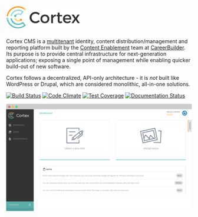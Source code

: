 # [![](/assets/branding/cortex-logo--reverse--small.png)](https://github.com/cbdr/cortex)

Cortex CMS is a [multitenant](https://en.wikipedia.org/wiki/Multitenancy) identity, content distribution/management and reporting platform built by the [Content Enablement](https://github.com/cb-talent-development) team at [CareerBuilder](https://github.com/careerbuilder). Its purpose is to provide central infrastructure for next-generation applications; exposing a single point of management while enabling quicker build-out of new software.

Cortex follows a decentralized, API-only architecture - it is _not_ built like WordPress or Drupal, which are considered monolithic, all-in-one solutions.

[![Build Status](https://semaphoreci.com/api/v1/projects/ec90715a-da8f-4960-bb64-f371850f9c98/813409/shields_badge.svg)](https://semaphoreci.com/content-enablement/cortex) [![Code Climate](https://codeclimate.com/repos/53f62c2869568018180036c9/badges/78e3c3c865b118bbd72b/gpa.svg)](https://codeclimate.com/repos/53f62c2869568018180036c9/feed) [![Test Coverage](https://codeclimate.com/repos/53f62c2869568018180036c9/badges/78e3c3c865b118bbd72b/coverage.svg)](https://codeclimate.com/repos/53f62c2869568018180036c9/coverage) [![Documentation Status](https://www.gitbook.com/button/status/book/cortex-cms/cortex-cms)](https://docs.cortexcms.org/)

![](/assets/branding/cortex-example-screenshot.png)
